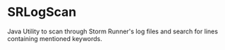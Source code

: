 # SRLogScan
Java Utility to scan through Storm Runner's log files and search for lines containing mentioned keywords.
